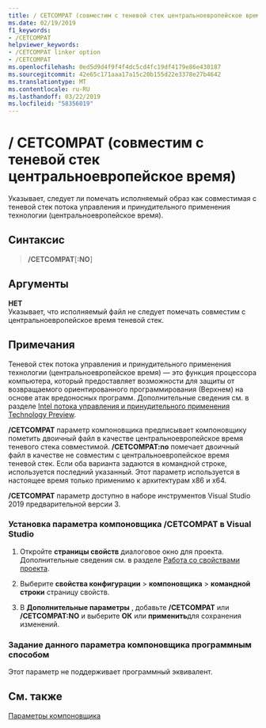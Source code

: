 ```yaml
---
title: / CETCOMPAT (совместим с теневой стек центральноевропейское время)
ms.date: 02/19/2019
f1_keywords:
- /CETCOMPAT
helpviewer_keywords:
- /CETCOMPAT linker option
- /CETCOMPAT
ms.openlocfilehash: 0ed5d9d4f9f4f4dc5cd4fc19df4179e86e430187
ms.sourcegitcommit: 42e65c171aaa17a15c20b155d22e3378e27b4642
ms.translationtype: MT
ms.contentlocale: ru-RU
ms.lasthandoff: 03/22/2019
ms.locfileid: "58356019"
---
```

# <a name="cetcompat-cet-shadow-stack-compatible"></a>/ CETCOMPAT (совместим с теневой стек центральноевропейское время)

Указывает, следует ли помечать исполняемый образ как совместимая с теневой стек потока управления и принудительного применения технологии (центральноевропейское время).

## <a name="syntax"></a>Синтаксис

> **/CETCOMPAT**\[**:NO**]

## <a name="arguments"></a>Аргументы

**НЕТ**<br/>
Указывает, что исполняемый файл не следует помечать совместим с центральноевропейское время теневой стек.

## <a name="remarks"></a>Примечания

Теневой стек потока управления и принудительного применения технологии (центральноевропейское время) — это функция процессора компьютера, который предоставляет возможности для защиты от возвращаемого ориентированного программирования (Верхнем) на основе атак вредоносных программ. Дополнительные сведения см. в разделе [Intel потока управления и принудительного применения Technology Preview](https://software.intel.com/sites/default/files/managed/4d/2a/control-flow-enforcement-technology-preview.pdf).

**/CETCOMPAT** параметр компоновщика предписывает компоновщику пометить двоичный файл в качестве центральноевропейское время теневого стека совместимой. **/CETCOMPAT:no** помечает двоичный файл в качестве не совместим с центральноевропейское время теневой стек. Если оба варианта задаются в командной строке, используется последний указанный. Этот параметр используется в настоящее время только применимо к архитектурам x86 и x64.

**/CETCOMPAT** параметр доступно в наборе инструментов Visual Studio 2019 предварительной версии 3.

### <a name="to-set-the-cetcompat-linker-option-in-visual-studio"></a>Установка параметра компоновщика /CETCOMPAT в Visual Studio

1. Откройте **страницы свойств** диалоговое окно для проекта. Дополнительные сведения см. в разделе [Работа со свойствами проекта](../working-with-project-properties.md).

1. Выберите **свойства конфигурации** > **компоновщика** > **командной строки** страницу свойств.

1. В **Дополнительные параметры** , добавьте **/CETCOMPAT** или **/CETCOMPAT:NO** и выберите **ОК** или **применить**для сохранения изменений.

### <a name="to-set-this-linker-option-programmatically"></a>Задание данного параметра компоновщика программным способом

Этот параметр не поддерживает программный эквивалент.

## <a name="see-also"></a>См. также

[Параметры компоновщика](linker-options.md)

